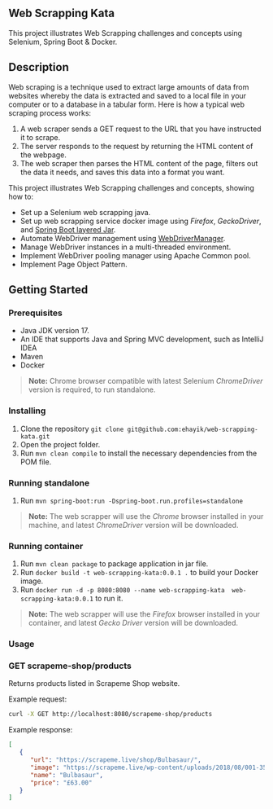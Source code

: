 ## Web Scrapping Kata

This project illustrates Web Scrapping challenges and concepts using Selenium, Spring Boot & Docker.

## Description

Web scraping is a technique used to extract large amounts of data from websites whereby the data is
extracted and saved to a local file in your computer or to a database in a tabular form.
Here is how a typical web scraping process works:

1. A web scraper sends a GET request to the URL that you have instructed it to scrape.
2. The server responds to the request by returning the HTML content of the webpage.
3. The web scraper then parses the HTML content of the page, filters out the data it needs,
   and saves this data into a format you want.

This project illustrates Web Scrapping challenges and concepts, showing how to:

- Set up a Selenium web scrapping java.
- Set up web scrapping service docker image using _Firefox_, _GeckoDriver_, and [Spring Boot layered Jar](https://www.baeldung.com/spring-boot-docker-images#layered-jars).
- Automate WebDriver management using [WebDriverManager](https://github.com/bonigarcia/webdrivermanager).
- Manage WebDriver instances in a multi-threaded environment.
- Implement WebDriver pooling manager using Apache Common pool.
- Implement Page Object Pattern.

## Getting Started

### Prerequisites

- Java JDK version 17.
- An IDE that supports Java and Spring MVC development, such as IntelliJ IDEA
- Maven
- Docker

> **Note:** 
> Chrome browser compatible with latest Selenium _ChromeDriver_ version is required, to run standalone.

### Installing

1. Clone the repository `git clone git@github.com:ehayik/web-scrapping-kata.git`
2. Open the project folder.
3. Run `mvn clean compile` to install the necessary dependencies from the POM file.

### Running standalone

1. Run `mvn spring-boot:run -Dspring-boot.run.profiles=standalone`

> **Note:** 
> The web scrapper will use the _Chrome_ browser installed in your machine, and latest _ChromeDriver_ version will be downloaded.

### Running container

1. Run `mvn clean package` to package application in jar file.
2. Run `docker build -t web-scrapping-kata:0.0.1 .`  to build your Docker image.
3. Run `docker run -d -p 8080:8080 --name web-scrapping-kata  web-scrapping-kata:0.0.1` to run it.

> **Note:** 
> The web scrapper will use the _Firefox_ browser installed in your container, and latest _Gecko Driver_ version will be downloaded.

### Usage

### GET scrapeme-shop/products

Returns products listed in Scrapeme Shop website.

Example request: 

```bash
curl -X GET http://localhost:8080/scrapeme-shop/products
```

Example response:

```json
[
   {
      "url": "https://scrapeme.live/shop/Bulbasaur/",
      "image": "https://scrapeme.live/wp-content/uploads/2018/08/001-350x350.png",
      "name": "Bulbasaur",
      "price": "£63.00"
   }
]
```
